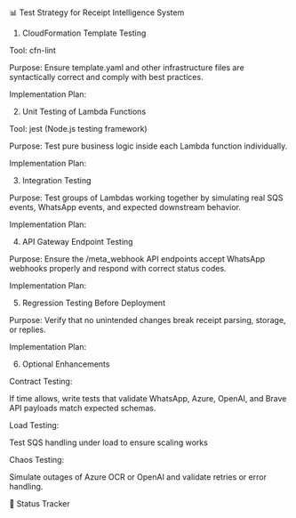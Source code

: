 📊 Test Strategy for Receipt Intelligence System

1. CloudFormation Template Testing

Tool: cfn-lint

Purpose: Ensure template.yaml and other infrastructure files are syntactically correct and comply with best practices.

Implementation Plan:



2. Unit Testing of Lambda Functions

Tool: jest (Node.js testing framework)

Purpose: Test pure business logic inside each Lambda function individually.

Implementation Plan:



3. Integration Testing

Purpose: Test groups of Lambdas working together by simulating real SQS events, WhatsApp events, and expected downstream behavior.

Implementation Plan:



4. API Gateway Endpoint Testing

Purpose: Ensure the /meta_webhook API endpoints accept WhatsApp webhooks properly and respond with correct status codes.

Implementation Plan:



5. Regression Testing Before Deployment

Purpose: Verify that no unintended changes break receipt parsing, storage, or replies.

Implementation Plan:



6. Optional Enhancements

Contract Testing:

If time allows, write tests that validate WhatsApp, Azure, OpenAI, and Brave API payloads match expected schemas.

Load Testing:

Test SQS handling under load to ensure scaling works

Chaos Testing:

Simulate outages of Azure OCR or OpenAI and validate retries or error handling.

💪 Status Tracker



